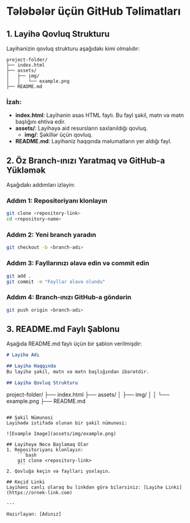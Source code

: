 # Tələbələr üçün GitHub Təlimatları

## 1. Layihə Qovluq Strukturu
Layihənizin qovluq strukturu aşağıdakı kimi olmalıdır:

```
project-folder/
├── index.html
├── assets/
│   ├── img/
│   │   └── example.png
├── README.md
```

### İzah:
- **index.html**: Layihənin əsas HTML faylı. Bu fayl şəkil, mətn və mətn başlığını ehtiva edir.
- **assets/**: Layihəyə aid resursların saxlanıldığı qovluq.
  - **img/**: Şəkillər üçün qovluq.
- **README.md**: Layihəniz haqqında məlumatların yer aldığı fayl.

## 2. Öz Branch-ınızı Yaratmaq və GitHub-a Yükləmək
Aşağıdakı addımları izləyin:

### Addım 1: Repositoriyanı klonlayın
```bash
git clone <repository-link>
cd <repository-name>
```

### Addım 2: Yeni branch yaradın
```bash
git checkout -b <branch-adı>
```

### Addım 3: Fayllarınızı əlavə edin və commit edin
```bash
git add .
git commit -m "Fayllar əlavə olundu"
```

### Addım 4: Branch-ınızı GitHub-a göndərin
```bash
git push origin <branch-adı>
```

## 3. README.md Faylı Şablonu
Aşağıda README.md faylı üçün bir şablon verilmişdir:

```markdown
# Layihə Adı

## Layihə Haqqında
Bu layihə şəkil, mətn və mətn başlığından ibarətdir.

## Layihə Qovluq Strukturu
```
project-folder/
├── index.html
├── assets/
│   ├── img/
│   │   └── example.png
├── README.md
```

## Şəkil Nümunəsi
Layihədə istifadə olunan bir şəkil nümunəsi:

![Example Image](assets/img/example.png)

## Layihəyə Necə Başlamaq Olar
1. Repositoriyanı klonlayın:
    ```bash
    git clone <repository-link>
    ```
2. Qovluğa keçin və faylları yoxlayın.

## Keçid Linki
Layihəni canlı olaraq bu linkdən görə bilərsiniz: [Layihə Linki](https://ornek-link.com)

---

Hazırlayan: [Adınız]
